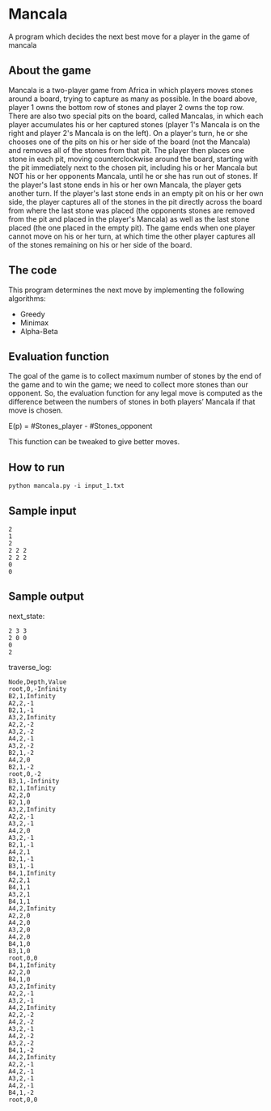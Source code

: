 # Mancala
A program which decides the next best move for a player in the game of mancala

## About the game
Mancala is a two-player game from Africa in which players moves stones around a board, trying to capture as many as possible. In the board above, player 1 owns the bottom row of stones and player 2 owns the top row. There are also two special pits on the board, called Mancalas, in which each player accumulates his or her captured stones (player 1's Mancala is on the right and player 2's Mancala is on the left).
On a player's turn, he or she chooses one of the pits on his or her side of the board (not the Mancala) and removes all of the stones from that pit. The player then places one stone in each pit, moving counterclockwise around the board, starting with the pit immediately next to the chosen pit, including his or her Mancala but NOT his or her opponents Mancala, until he or she has run out of stones. If the player's last stone ends in his or her own Mancala, the player gets another turn. If the player's last stone ends in an empty pit on his or her own side, the player captures all of the stones in the pit directly across the board from where the last stone was placed (the opponents stones are removed from the pit and placed in the player's Mancala) as well as the last stone placed (the one placed in the empty pit). The game ends when one player cannot move on his or her turn, at which time the other player captures all of the stones remaining on his or her side of the board.

## The code
This program determines the next move by implementing the following algorithms:
- Greedy
- Minimax
- Alpha-Beta

## Evaluation function
The goal of the game is to collect maximum number of stones by the end of the game and to win the game; we need to collect more stones than our opponent. So, the evaluation function for any legal move is computed as the difference between the numbers of stones in both players’ Mancala if that move is chosen.

E(p) = #Stones_player - #Stones_opponent

This function can be tweaked to give better moves.

## How to run

    python mancala.py -i input_1.txt

## Sample input
    2
    1
    2
    2 2 2
    2 2 2
    0
    0

## Sample output
next_state:

    2 3 3
    2 0 0
    0
    2
    
traverse_log:

    Node,Depth,Value
    root,0,-Infinity
    B2,1,Infinity
    A2,2,-1
    B2,1,-1
    A3,2,Infinity
    A2,2,-2
    A3,2,-2
    A4,2,-1
    A3,2,-2
    B2,1,-2
    A4,2,0
    B2,1,-2
    root,0,-2
    B3,1,-Infinity
    B2,1,Infinity
    A2,2,0
    B2,1,0
    A3,2,Infinity
    A2,2,-1
    A3,2,-1
    A4,2,0
    A3,2,-1
    B2,1,-1
    A4,2,1
    B2,1,-1
    B3,1,-1
    B4,1,Infinity
    A2,2,1
    B4,1,1
    A3,2,1
    B4,1,1
    A4,2,Infinity
    A2,2,0
    A4,2,0
    A3,2,0
    A4,2,0
    B4,1,0
    B3,1,0
    root,0,0
    B4,1,Infinity
    A2,2,0
    B4,1,0
    A3,2,Infinity
    A2,2,-1
    A3,2,-1
    A4,2,Infinity
    A2,2,-2
    A4,2,-2
    A3,2,-1
    A4,2,-2
    A3,2,-2
    B4,1,-2
    A4,2,Infinity
    A2,2,-1
    A4,2,-1
    A3,2,-1
    A4,2,-1
    B4,1,-2
    root,0,0


